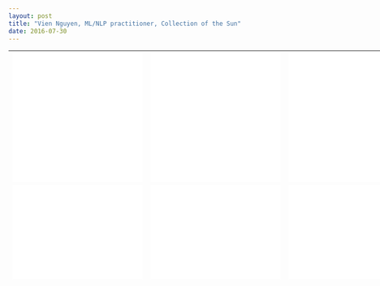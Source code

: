 ```yaml
---
layout: post
title: "Vien Nguyen, ML/NLP practitioner, Collection of the Sun"
date: 2016-07-30
---
```

<!--
<p align = "justify">
I went on vacation with my sisters. The weather was fantastic. We went to the beach on the first day, the waves were soft and the sea water was warm, people around were polite. We were bathing in the sea for more than one hour, it was super nice. The next day we have viewed a splendid sunrise. It was super to sit in the balcony, watching the sun emerging little by little. I felt like I was in an infinite space, there was just the sounds of the waves, the splendour of the sunrise.
</p>
-->

<table align = "center" border = "0" style = "width: 900px; height: 450px;" cellpadding="10" cellspacing = "10">
	<tr>
		<td>
			<iframe src="//www.eyeem.com/embed/p/90230832/320/270" width="256" height ="256" frameborder="0" scrolling="no" allowtransparency="true"> </iframe>
		</td>
		<td>
			<iframe src="//www.eyeem.com/embed/p/90245584/320/270" width="256" height ="256" frameborder="0" scrolling="no" allowtransparency="true"> </iframe>
		</td>
		<td>
			<iframe src="//www.eyeem.com/embed/p/90230326/320/270" width="256" height ="256" frameborder="0" scrolling="no" allowtransparency="true"> </iframe>
		</td>
		<td>
			<iframe src="//www.eyeem.com/embed/p/89606028/320/270" width="256" height ="256" frameborder="0" scrolling="no" allowtransparency="true"> </iframe>
		</td>
	</tr>
	<tr>
		<td>
			<iframe src="//www.eyeem.com/embed/p/89605849/320/270" width="256" height ="256" frameborder="0" scrolling="no" allowtransparency="true"> </iframe>
		</td>
		<td>
			<iframe src="//www.eyeem.com/embed/p/89101963/320/296" width="256" height ="256" frameborder="0" scrolling="no" allowtransparency="true"> </iframe>
		</td>
		<td>
			<iframe src="//www.eyeem.com/embed/p/89101854/320/296" width="256" height ="256" frameborder="0" scrolling="no" allowtransparency="true"> </iframe>
		</td>
		<td>
			<iframe src="//www.eyeem.com/embed/p/89078648/320/296" width="256" height ="256" frameborder="0" scrolling="no" allowtransparency="true"> </iframe>
		</td>
	</tr>
	<tr>
		<td>
			<iframe src="//www.eyeem.com/embed/p/89007840/320/372" width="256" height="256" frameborder="0" scrolling="no" allowtransparency="true"> </iframe>
		</td>
		<td>
			<iframe src="//www.eyeem.com/embed/p/88944811/320/302" width="256" height="256" frameborder="0" scrolling="no" allowtransparency="true"> </iframe>
		</td>
		<td>
			<iframe src="//www.eyeem.com/embed/p/88826612/320/296" width="256" height ="256" frameborder="0" scrolling="no" allowtransparency="true"> </iframe>
		</td>
		<td>
			<iframe src="//www.eyeem.com/embed/p/88826573/320/296" width="256" height ="256" frameborder="0" scrolling="no" allowtransparency="true"> </iframe>
		</td>
	</tr>
	<tr>
		<td>
			<iframe src="//www.eyeem.com/embed/p/88735192/320/296" width="256" height ="256" frameborder="0" scrolling="no" allowtransparency="true"> </iframe>
		</td>
		<td>
			<iframe src="//www.eyeem.com/embed/p/88735155/320/296" width="256" height ="256" frameborder="0" scrolling="no" allowtransparency="true"> </iframe>
		</td>
		<td>
			<iframe src="//www.eyeem.com/embed/p/88717112/320/296" width="256" height ="256" frameborder="0" scrolling="no" allowtransparency="true"> </iframe>
		</td>
		<td>
			<iframe src="//www.eyeem.com/embed/p/88629321/320/270" width="256" height ="256" frameborder="0" scrolling="no" allowtransparency="true"> </iframe>
		</td>
	</tr>
	<tr>
		<td>
			<iframe src="//www.eyeem.com/embed/p/88629209/320/296" width="256" height ="256" frameborder="0" scrolling="no" allowtransparency="true"> </iframe>
		</td>
		<td>
			<iframe src="//www.eyeem.com/embed/p/88507594/320/296" width="256" height ="256" frameborder="0" scrolling="no" allowtransparency="true"> </iframe>
		</td>
		<td>
			<iframe src="//www.eyeem.com/embed/p/88449104/320/296" width="256" height ="256" frameborder="0" scrolling="no" allowtransparency="true"> </iframe>
		</td>
		<td>
			<iframe src="//www.eyeem.com/embed/p/88314694/320/270" width="256" height ="256" frameborder="0" scrolling="no" allowtransparency="true"> </iframe>
		</td>
	</tr>
	<tr>
		<td>
			<iframe src="//www.eyeem.com/embed/p/88289903/320/270" width="256" height ="256" frameborder="0" scrolling="no" allowtransparency="true"> </iframe>
		</td>
	</tr>
	<tr>
		<td>
			<iframe src="//www.eyeem.com/embed/p/88223890/320/270" width="256" height ="256" frameborder="0" scrolling="no" allowtransparency="true"> </iframe>
		</td>
	</tr>
	<tr>
		<td>
			<iframe src="//www.eyeem.com/embed/p/88165951/320/296" width="256" height ="256" frameborder="0" scrolling="no" allowtransparency="true"> </iframe>
		</td>
	</tr>
	<tr>
		<td>
			<iframe src="//www.eyeem.com/embed/p/88163242/320/270" width="256" height ="256" frameborder="0" scrolling="no" allowtransparency="true"> </iframe>
		</td>
	</tr>
</table>

<div>
<script>
  (function(i,s,o,g,r,a,m){i['GoogleAnalyticsObject']=r;i[r]=i[r]||function(){
  (i[r].q=i[r].q||[]).push(arguments)},i[r].l=1*new Date();a=s.createElement(o),
  m=s.getElementsByTagName(o)[0];a.async=1;a.src=g;m.parentNode.insertBefore(a,m)
  })(window,document,'script','https://www.google-analytics.com/analytics.js','ga');

  ga('create', 'UA-77434616-1', 'auto');
  ga('send', 'pageview');

</script>
</div>